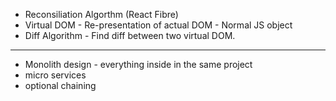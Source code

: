 - Reconsiliation Algorthm (React Fibre)
- Virtual DOM - Re-presentation of actual DOM - Normal JS object
- Diff Algorithm - Find diff between two virtual DOM.

-------------------------
- Monolith design - everything inside in the same project
- micro services
- optional chaining